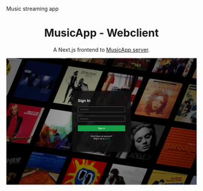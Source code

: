 Music streaming app

<h1 align="center">
  MusicApp - Webclient
</h1>
<p align="center">
  A Next.js frontend to <a href="https://github.com/kdan80/musicapp-server" target="_blank">MusicApp server</a>.
</p>

![demo](https://raw.githubusercontent.com/kdan80/musicapp-webclient/main/public/musicapp.webp)